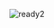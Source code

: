 ![ready2](https://github.com/salma-elbakkouri/Internspot-app/assets/86151871/2637c2e7-2b23-44aa-8d98-a83c5ec5069f)
